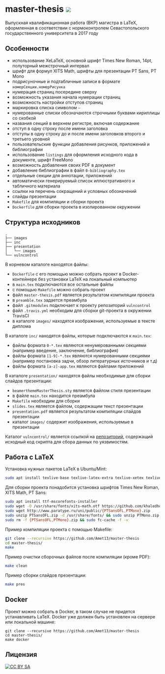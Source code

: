 master-thesis [![](https://travis-ci.org/Amet13/master-thesis.svg?branch=master)](https://travis-ci.org/Amet13/master-thesis/)
=============
Выпускная квалификационная работа (ВКР) магистра в LaTeX, оформленная в соответствии с нормоконтролем Севастопольского государственного университета в 2017 году

Особенности
-----------
* использование XeLaTeX, основной шрифт Times New Roman, 14pt, полуторный межстрочный интервал
* шрифт для формул XITS Math, шрифты для презентации PT Sans, PT Mono
* подрисуночные и подтабличные записи в формате `номерСекции.номерРисунка`
* нумерация страниц посередине сверху
* возможность указания начала нумерации страниц
* возможность настройки отступов страниц
* маркировка списка символом `—`
* нумерованные списки обозначаются строчными буквами кириллицы со скобкой
* названия секций в верхнем регистре, включая содержание
* отступ в одну строку после имени заголовка
* отступы в одну строку до и после имени заголовков второго и третьего уровней
* пользовательские функции добавления рисунков, приложений и библиографии
* использование `listings` для оформления исходного кода в документе, шрифт FreeMono
* возможность добавления своих PDF в документ
* добавление библиографии в файл `0-bibliography.tex`
* отдельные секции для аннотации, приложений
* автоматически генерируемый список иллюстративного и табличного материала
* ссылки на перечень сокращений и условных обозначений
* слайды презентации
* `Makefile` для компиляции и сборки проекта
* `Dockerfile` для сборки проекта в изолированном окружении

Структура исходников
--------------------
```
.
├── images
├── inc
├── presentation
│   └── images
└── vulncontrol
```

В корневом каталоге находятся файлы:
* `Dockerfile` с его помощью можно собрать проект в Docker-контейнере без установки LaTeX на локальный компьютер
* в `main.tex` подключаются все остальные файлы
* с помощью `Makefile` можно собрать проект
* файл `master-thesis.pdf` является результатом компиляции проекта
* в `preamble.tex` задается преамбула
* файл `.gitmodules` подключает к проекту репозиторий `vulncontrol`
* файл `.travis.yml` необходим для сборки git-проекта в окружении TravisCI
* в каталоге `images/` находятся изображения, используемые в тексте диплома

В каталоге `inc/` находятся файлы, которые подключаются к `main.tex`:
* файлы формата `0-*.tex` являются ненумерованными секциями (например введение, заключение, библиография)
* файлы формата `[1-9]-*.tex` являются нумерованными секциями (например постановка задчи, обзор литературных источников и т.д)
* файлы формата `[a-z]-app.tex` являются файлами приложений

В каталоге `presentation/` находятся файлы необходимые для сборки слайдов презентации:
* `beamerthemeMasterThesis.sty` является файлом стиля презентации
* в файле `main.tex` находится преамбула
* `Makefile` необходим для сборки
* `slides.tex` является файлом, содержащим текст презентации
* `presentation.pdf` является результатом компиляции слайдов презентации
* каталог `images/` содержит изображения, используемые в презентации

Каталог `vulncontrol/` является ссылкой на [репозиторий](https://github.com/Amet13/vulncontrol), содержащий исходный код скрипта для сбора данных по уязвимостям.

Работа с LaTeX
--------------
Установка нужных пакетов LaTeX в Ubuntu/Mint:
```bash
sudo apt install texlive-base texlive-latex-extra texlive-xetex texlive-lang-cyrillic latexmk texlive-fonts-extra texlive-math-extra latex-beamer
```

Для сборки проекта понадобится установка шрифтов Times New Roman, XITS Math, PT Sans:
```bash
sudo apt install ttf-mscorefonts-installer
sudo wget -O /usr/share/fonts/xits-math.otf https://github.com/khaledhosny/xits-math/raw/master/xits-math.otf
sudo wget http://www.paratype.ru/uni/public/{PTSansOFL,PTMono}.zip
sudo unzip PTSansOFL.zip -d /usr/share/fonts/ && sudo unzip PTMono.zip -d /usr/share/fonts/
sudo rm -f {PTSansOFL,PTMono}.zip && sudo fc-cache -f -v
```

Пример компиляции проекта с помощью Makefile:
```bash
git clone --recursive https://github.com/Amet13/master-thesis
cd master-thesis/
make
```

Пример очистки сборочных файлов после компиляции (кроме PDF):
```bash
make clean
```

Пример сборки слайдов презентации:
```bash
make pres
```

Docker
------
Проект можно собрать в Docker, в таком случае не придется устанавливать LaTeX.
Docker уже должен быть установлен на сервере или локальной машине:
```
git clone --recursive https://github.com/Amet13/master-thesis
cd master-thesis/
make docker
```

Лицензия
--------
[![CC BY SA](https://licensebuttons.net/l/by-sa/4.0/88x31.png)](http://creativecommons.org/licenses/by-sa/4.0/deed.ru)
